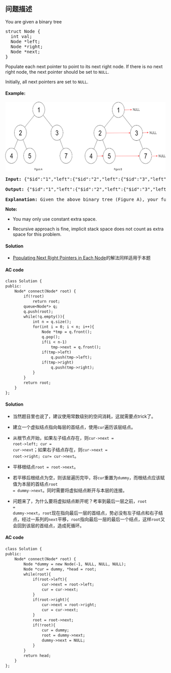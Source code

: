 ## 问题描述

You are given a binary tree</br>

<pre>struct Node {
  int val;
  Node *left;
  Node *right;
  Node *next;
}
</pre>

Populate each next pointer to point to its next right node. If there is no next right node, the next pointer should be set to <code>NULL</code>.<br>

Initially, all next pointers are set to <code>NULL</code>.

#### Example:<br>
<img alt="" src="https://github.com/myskety/leetcode/blob/master/images/117_sample.png" style="width: 640px; height: 218px;">

<pre><strong>Input: </strong><span>{"$id":"1","left":{"$id":"2","left":{"$id":"3","left":null,"next":null,"right":null,"val":4},"next":null,"right":{"$id":"4","left":null,"next":null,"right":null,"val":5},"val":2},"next":null,"right":{"$id":"5","left":null,"next":null,"right":{"$id":"6","left":null,"next":null,"right":null,"val":7},"val":3},"val":1}</span>

<strong>Output: </strong><span>{"$id":"1","left":{"$id":"2","left":{"$id":"3","left":null,"next":{"$id":"4","left":null,"next":{"$id":"5","left":null,"next":null,"right":null,"val":7},"right":null,"val":5},"right":null,"val":4},"next":{"$id":"6","left":null,"next":null,"right":{"$ref":"5"},"val":3},"right":{"$ref":"4"},"val":2},"next":null,"right":{"$ref":"6"},"val":1}</span>

<strong>Explanation: </strong>Given the above binary tree (Figure A), your function should populate each next pointer to point to its next right node, just like in Figure B.
</pre>

__Note:__

* You may only use constant extra space.

* Recursive approach is fine, implicit stack space does not count as extra space for this problem.

#### Solution

* [Populating Next Right Pointers in Each Node](https://github.com/myskety/leetcode/blob/master/116-Populating%20Next%20Right%20Pointers%20in%20Each%20Node.md)的解法同样适用于本题

#### AC code

```
class Solution {
public:
    Node* connect(Node* root) {
        if(!root)
            return root;
        queue<Node*> q;
        q.push(root);
        while(!q.empty()){
            int n = q.size();
            for(int i = 0; i < n; i++){
                Node *tmp = q.front();
                q.pop();
                if(i < n-1)
                    tmp->next = q.front();
                if(tmp->left)
                    q.push(tmp->left);
                if(tmp->right)
                    q.push(tmp->right);
            }
        }
        return root;
    }
};
```

#### Solution

* 当然题目里也说了，建议使用常数级别的空间消耗，这就需要点trick了。

* 建立一个虚拟结点指向每层的首结点，使用<code>cur</code>遍历该层结点。

* 从根节点开始，如果左子结点存在，则<code>cur->next = root->left; cur = cur->next</code>；如果右子结点存在，则<code>cur->next = root->right; cur= cur->next</code>。

* 平移根结点<code>root = root->next</code>。

* 若平移后根结点为空，则该层遍历完毕，将<code>cur</code>重置为<code>dummy</code>，而根结点应该赋值为本层的首结点<code>root = dummy->next</code>。同时需要将虚拟结点断开与本层的连接。

* 问题来了，为什么要将虚拟结点断开呢？考率到最后一层之前，<code>root = dummy->next</code>，<code>root</code>现在指向最后一层的首结点，势必没有左子结点和右子结点，经过一系列的<code>next</code>平移，<code>root</code>指向最后一层的最后一个结点，这样<code>root</code>又会回到该层的首结点，造成死循环。

#### AC code

```
class Solution {
public:
    Node* connect(Node* root) {
        Node *dummy = new Node(-1, NULL, NULL, NULL);
        Node *cur = dummy, *head = root;
        while(root){
            if(root->left){
                cur->next = root->left;
                cur = cur->next;
            }
            if(root->right){
                cur->next = root->right;
                cur = cur->next;
            }
            root = root->next;
            if(!root){
                cur = dummy;
                root = dummy->next;
                dummy->next = NULL;
            }
        }
        return head;
    }
};
```